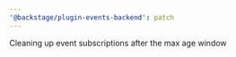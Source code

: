 ```yaml
---
'@backstage/plugin-events-backend': patch
---
```


Cleaning up event subscriptions after the max age window

